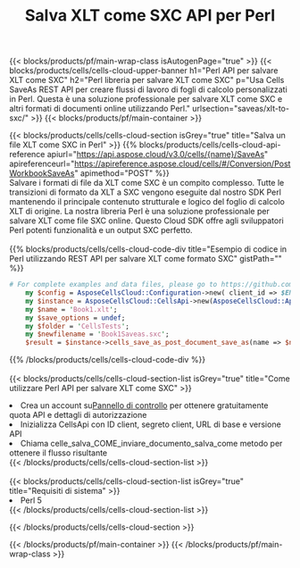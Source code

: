 ﻿---
title: Salva XLT come SXC API per Perl
description:  Utilizzo di Aspose.Cells Cloud SDK per Perl per salvare il file in formato XLT come file in formato SXC.
url: /it/perl/saveas/xlt-to-sxc/
---
{{< blocks/products/pf/main-wrap-class isAutogenPage="true" >}}
{{< blocks/products/cells/cells-cloud-upper-banner h1="Perl API per salvare XLT come SXC" h2="Perl libreria per salvare XLT come SXC" p="Usa Cells SaveAs REST API per creare flussi di lavoro di fogli di calcolo personalizzati in Perl. Questa è una soluzione professionale per salvare XLT come SXC e altri formati di documenti online utilizzando Perl." urlsection="saveas/xlt-to-sxc/" >}}
{{< blocks/products/pf/main-container >}}

{{< blocks/products/cells/cells-cloud-section isGrey="true" title="Salva un file XLT come SXC in Perl" >}}
{{% blocks/products/cells/cells-cloud-api-reference apiurl="https://api.aspose.cloud/v3.0/cells/{name}/SaveAs" apireferenceurl="https://apireference.aspose.cloud/cells/#/Conversion/PostWorkbookSaveAs" apimethod="POST" %}}
<br/>
Salvare i formati di file da XLT come SXC è un compito complesso. Tutte le transizioni di formato da XLT a SXC vengono eseguite dal nostro SDK Perl mantenendo il principale contenuto strutturale e logico del foglio di calcolo XLT di origine. La nostra libreria Perl è una soluzione professionale per salvare XLT come file SXC online. Questo Cloud SDK offre agli sviluppatori Perl potenti funzionalità e un output SXC perfetto.
<br/>
<br/>
{{% blocks/products/cells/cells-cloud-code-div title="Esempio di codice in Perl utilizzando REST API per salvare XLT come formato SXC" gistPath="" %}}
  
```perl
# For complete examples and data files, please go to https://github.com/aspose-cells-cloud/aspose-cells-cloud-perl/
    my $config = AsposeCellsCloud::Configuration->new( client_id => $ENV{'ProductClientId'}, client_secret => $ENV{'ProductClientSecret'});
    my $instance = AsposeCellsCloud::CellsApi->new(AsposeCellsCloud::ApiClient->new( $config));
    my $name = 'Book1.xlt';
    my $save_options = undef;
    my $folder = 'CellsTests';
    my $newfilename = 'Book1Saveas.sxc';
    $result = $instance->cells_save_as_post_document_save_as(name => $name,save_options => $save_options, newfilename => $newfilename, folder => $folder);
```
  
{{% /blocks/products/cells/cells-cloud-code-div %}}
<br/>
<br/>
{{< blocks/products/cells/cells-cloud-section-list isGrey="true" title="Come utilizzare Perl API per salvare XLT come SXC" >}}
<li> Crea un account su<a href="https://dashboard.aspose.cloud/">Pannello di controllo</a> per ottenere gratuitamente quota API e dettagli di autorizzazione</li>
<li>Inizializza CellsApi con ID client, segreto client, URL di base e versione API</li>
<li>Chiama celle_salva_COME_inviare_documento_salva_come metodo per ottenere il flusso risultante</li>
{{< /blocks/products/cells/cells-cloud-section-list >}}
<br/>
<br/>
{{< blocks/products/cells/cells-cloud-section-list isGrey="true" title="Requisiti di sistema" >}}
<li>Perl 5</li>
{{< /blocks/products/cells/cells-cloud-section-list >}}

{{< /blocks/products/cells/cells-cloud-section >}}

{{< /blocks/products/pf/main-container >}}
{{< /blocks/products/pf/main-wrap-class >}}
